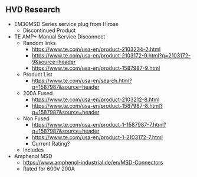 ## HVD Research
- EM30MSD Series service plug from Hirose
	- Discontinued Product
- TE AMP+ Manual Service Disconnect
	- Random links
		- https://www.te.com/usa-en/product-2103234-2.html
		- https://www.te.com/usa-en/product-2103172-9.html?q=2103172-9&source=header
		- https://www.te.com/usa-en/product-1587987-9.html
	- Product List
		- https://www.te.com/usa-en/search.html?q=1587987&source=header
	- 200A Fused
		- https://www.te.com/usa-en/product-2103212-8.html
		- https://www.te.com/usa-en/product-1587987-8.html?q=1587987&source=header
	- Non Fused
		- https://www.te.com/usa-en/product-1-1587987-7.html?q=1587987&source=header
		- https://www.te.com/usa-en/product-1-2103172-7.html
		- Current Rating?
	- Includes 
- Amphenol MSD
	- https://www.amphenol-industrial.de/en/MSD-Connectors
	- Rated for 600V 200A